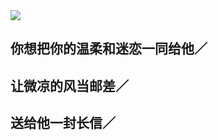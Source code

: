 <img src="https://s2.loli.net/2021/12/27/mIPisB4HzvdwKuT.png"/>

## 你想把你的温柔和迷恋一同给他／

## 让微凉的风当邮差／

## 送给他一封长信／

